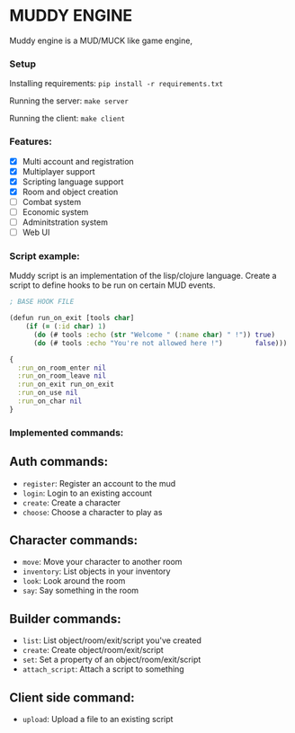 MUDDY ENGINE
============


Muddy engine is a MUD/MUCK like game engine,

### Setup
Installing requirements: `pip install -r requirements.txt`

Running the server: `make server`

Running the client: `make client`

### Features:
- [x] Multi account and registration
- [x] Multiplayer support
- [x] Scripting language support
- [x] Room and object creation
- [ ] Combat system
- [ ] Economic system
- [ ] Adminitstration system
- [ ] Web UI

### Script example:

Muddy script is an implementation of the lisp/clojure language.
Create a script to define hooks to be run on certain MUD events.

```clojure
; BASE HOOK FILE

(defun run_on_exit [tools char]
    (if (= (:id char) 1)
      (do (# tools :echo (str "Welcome " (:name char) " !")) true)
      (do (# tools :echo "You're not allowed here !")        false)))

{
  :run_on_room_enter nil
  :run_on_room_leave nil
  :run_on_exit run_on_exit
  :run_on_use nil
  :run_on_char nil
}
```


### Implemented commands:

## Auth commands:
 - `register`: Register an account to the mud
 - `login`:    Login to an existing account
 - `create`:   Create a character
 - `choose`:   Choose a character to play as

## Character commands:
 - `move`:      Move your character to another room
 - `inventory`: List objects in your inventory
 - `look`:      Look around the room
 - `say`:       Say something in the room

## Builder commands:
 - `list`:           List object/room/exit/script you've created
 - `create`:         Create object/room/exit/script
 - `set`:            Set a property of an object/room/exit/script
 - `attach_script`:  Attach a script to something


## Client side command:
 - `upload`: Upload a file to an existing script
